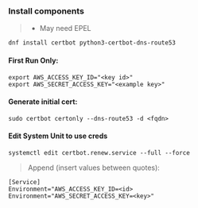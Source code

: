 ### Install components
> - May need EPEL

```
dnf install certbot python3-certbot-dns-route53
```

#### First Run Only:

```
export AWS_ACCESS_KEY_ID="<key id>"
export AWS_SECRET_ACCESS_KEY="<example key>"
```

#### Generate initial cert:

```
sudo certbot certonly --dns-route53 -d <fqdn>
```


#### Edit System Unit to use creds

```
systemctl edit certbot.renew.service --full --force
```

> Append (insert values between quotes):
```
[Service]
Environment="AWS_ACCESS_KEY_ID=<id>
Environment="AWS_SECRET_ACCESS_KEY=<key>"
```